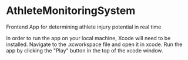 # AthleteMonitoringSystem
Frontend App for determining athlete injury potential in real time

In order to run the app on your local machine, Xcode will need to be installed. Navigate to the .xcworkspace file and open it in xcode. 
Run the app by clicking the "Play" button in the top of the xcode window.
